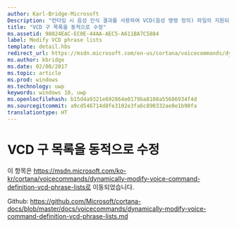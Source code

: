 ```yaml
---
author: Karl-Bridge-Microsoft
Description: "런타임 시 음성 인식 결과를 사용하여 VCD(음성 명령 정의) 파일의 지원되는 구 목록(PhraseList 요소)에 액세스하여 이를 업데이트 하는 방법에 알아봅니다."
title: "VCD 구 목록을 동적으로 수정"
ms.assetid: 98024EAC-EC0E-44AA-AEC5-A611BA7C5884
label: Modify VCD phrase lists
template: detail.hbs
redirect_url: https://msdn.microsoft.com/en-us/cortana/voicecommands/dynamically-modify-voice-command-definition-vcd-phrase-lists
ms.author: kbridge
ms.date: 02/08/2017
ms.topic: article
ms.prod: windows
ms.technology: uwp
keywords: windows 10, uwp
ms.openlocfilehash: b15d4a9321e692864e0179ba8108a55686934f4d
ms.sourcegitcommit: a9cd546714d8fe3102e3fa6c890332ae0e1b90fa
translationtype: HT
---
```

# <a name="dynamically-modify-vcd-phrase-lists"></a>VCD 구 목록을 동적으로 수정

이 항목은 https://msdn.microsoft.com/ko-kr/cortana/voicecommands/dynamically-modify-voice-command-definition-vcd-phrase-lists로 이동되었습니다.

Github: https://github.com/Microsoft/cortana-docs/blob/master/docs/voicecommands/dynamically-modify-voice-command-definition-vcd-phrase-lists.md
